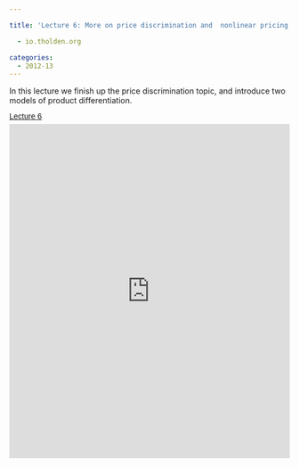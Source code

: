 ```yaml
---

title: 'Lecture 6: More on price discrimination and  nonlinear pricing  + Intro to product differentiation'

  - io.tholden.org

categories:
  - 2012-13
---
```

In this lecture we finish up the price discrimination topic, and introduce two models of product differentiation.  <a title="View Lecture 6 on Scribd" href="http://www.scribd.com/doc/113399962/Lecture-6" style="margin: 12px auto 6px auto; font-family: Helvetica,Arial,Sans-serif; font-style: normal; font-variant: normal; font-weight: normal; font-size: 14px; line-height: normal; font-size-adjust: none; font-stretch: normal; -x-system-font: none; display: block; text-decoration: underline;">Lecture 6</a><iframe src="http://www.scribd.com/embeds/113399962/content?start_page=1&view_mode=scroll&access_key=key-13cz2lu8pqx117ycmz3j" data-auto-height="true" data-aspect-ratio="1.33333333333333" scrolling="no" width="100%" height="600" frameborder="0"></iframe>